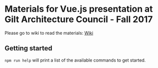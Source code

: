 # Materials for Vue.js presentation at Gilt Architecture Council - Fall 2017

Please go to wiki to read the materials: [Wiki](https://github.com/rbelling/vuejs-gilt/wiki)

## Getting started

`npm run help` will print a list of the available commands to get started.